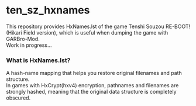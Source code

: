 # ten_sz_hxnames
This repository provides HxNames.lst of the game Tenshi Souzou RE-BOOT! (Hikari Field version), which is useful when dumping the game with GARBro-Mod.  
Work in progress...  
### What is HxNames.lst?
A hash-name mapping that helps you restore original filenames and path structure.  
In games with HxCrypt(hxv4) encryption, pathnames and filenames are strongly hashed, meaning that the original data structure is completely obscured.
